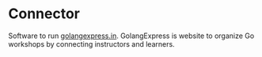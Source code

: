 # Connector

Software to run
[golangexpress.in](https://golangexpress.in). GolangExpress is website
to organize Go workshops by connecting instructors and learners.
